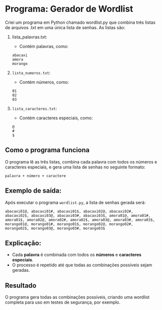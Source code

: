 # Programa: Gerador de Wordlist
Criei um programa em Python chamado wordlist.py que combina três listas de arquivos .txt em uma única lista de senhas. As listas são:

1. lista_palavras.txt:

    - Contém palavras, como:
    ```
    abacaxi
    amora
    morango
    ```

2. `lista_numeros.txt`:
    - Contém números, como:
    ```
    01
    02
    03
    ```

3. `lista_caracteres.txt`:
    - Contém caracteres especiais, como:
    ```
    @
    #
    $
    ```

## Como o programa funciona
O programa lê as três listas, combina cada palavra com todos os números e caracteres especiais, e gera uma lista de senhas no seguinte formato:
```
palavra + número + caractere
```

## Exemplo de saída:
Após executar o programa `wordlist.py`, a lista de senhas gerada será:
```
abacaxi01@, abacaxi01#, abacaxi01$, abacaxi02@, abacaxi02#, abacaxi02$, abacaxi03@, abacaxi03#, abacaxi03$, amora01@, amora01#, amora01$, amora02@, amora02#, amora02$, amora03@, amora03#, amora03$, morango01@, morango01#, morango01$, morango02@, morango02#, morango02$, morango03@, morango03#, morango03$
```

## Explicação:
- Cada **palavra** é combinada com todos os **números** e **caracteres especiais**.
- O processo é repetido até que todas as combinações possíveis sejam geradas.

## Resultado
O programa gera todas as combinações possíveis, criando uma wordlist completa para uso em testes de segurança, por exemplo.